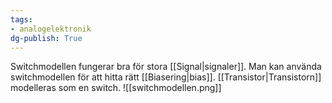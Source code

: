 ```yaml
---
tags: 
- analogelektronik
dg-publish: True
---
```

Switchmodellen fungerar bra för stora [[Signal|signaler]]. Man kan använda switchmodellen för att hitta rätt [[Biasering|bias]]. [[Transistor|Transistorn]] modelleras som en switch.
![[switchmodellen.png]]